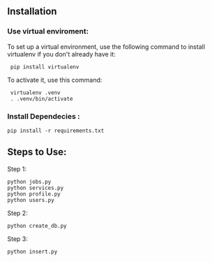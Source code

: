 ## Installation

### Use virtual enviroment:

To set up a virtual environment, use the following command to install virtualenv if you don't already have it:

```shell
 pip install virtualenv
```

To activate it, use this command:

```shell
 virtualenv .venv
 . .venv/bin/activate
```

### Install Dependecies : 

```shell
pip install -r requirements.txt
```

## Steps to Use:


Step 1:

```shell
python jobs.py
python services.py
python profile.py
python users.py
```
Step 2:

```shell
python create_db.py
```

Step 3:

```shell
python insert.py
```